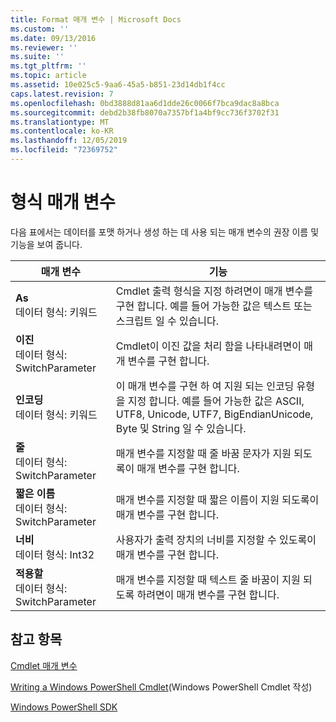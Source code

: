```yaml
---
title: Format 매개 변수 | Microsoft Docs
ms.custom: ''
ms.date: 09/13/2016
ms.reviewer: ''
ms.suite: ''
ms.tgt_pltfrm: ''
ms.topic: article
ms.assetid: 10e025c5-9aa6-45a5-b851-23d14db1f4cc
caps.latest.revision: 7
ms.openlocfilehash: 0bd3888d81aa6d1dde26c0066f7bca9dac8a8bca
ms.sourcegitcommit: debd2b38fb8070a7357bf1a4bf9cc736f3702f31
ms.translationtype: MT
ms.contentlocale: ko-KR
ms.lasthandoff: 12/05/2019
ms.locfileid: "72369752"
---
```

# <a name="format-parameters"></a>형식 매개 변수

다음 표에서는 데이터를 포맷 하거나 생성 하는 데 사용 되는 매개 변수의 권장 이름 및 기능을 보여 줍니다.

|매개 변수|기능|
|---|---|
|**As**<br>데이터 형식: 키워드|Cmdlet 출력 형식을 지정 하려면이 매개 변수를 구현 합니다. 예를 들어 가능한 값은 텍스트 또는 스크립트 일 수 있습니다.|
|**이진**<br>데이터 형식: SwitchParameter|Cmdlet이 이진 값을 처리 함을 나타내려면이 매개 변수를 구현 합니다.|
|**인코딩**<br>데이터 형식: 키워드|이 매개 변수를 구현 하 여 지원 되는 인코딩 유형을 지정 합니다. 예를 들어 가능한 값은 ASCII, UTF8, Unicode, UTF7, BigEndianUnicode, Byte 및 String 일 수 있습니다.|
|**줄**<br>데이터 형식: SwitchParameter|매개 변수를 지정할 때 줄 바꿈 문자가 지원 되도록이 매개 변수를 구현 합니다.|
|**짧은 이름**<br>데이터 형식: SwitchParameter|매개 변수를 지정할 때 짧은 이름이 지원 되도록이 매개 변수를 구현 합니다.|
|**너비**<br>데이터 형식: Int32|사용자가 출력 장치의 너비를 지정할 수 있도록이 매개 변수를 구현 합니다.|
|**적용할**<br>데이터 형식: SwitchParameter|매개 변수를 지정할 때 텍스트 줄 바꿈이 지원 되도록 하려면이 매개 변수를 구현 합니다.|
## <a name="see-also"></a>참고 항목

[Cmdlet 매개 변수](./cmdlet-parameters.md)

[Writing a Windows PowerShell Cmdlet](./writing-a-windows-powershell-cmdlet.md)(Windows PowerShell Cmdlet 작성)

[Windows PowerShell SDK](../windows-powershell-reference.md)

